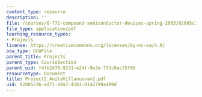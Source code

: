 ```yaml
---
content_type: resource
description: ''
file: /courses/6-772-compound-semiconductor-devices-spring-2003/82805c26ad71a9a741b10142799a499d_Project2_AnitaVillanuevav2.pdf
file_type: application/pdf
learning_resource_types:
- Projects
license: https://creativecommons.org/licenses/by-nc-sa/4.0/
ocw_type: OCWFile
parent_title: Projects
parent_type: CourseSection
parent_uid: f4fb2470-9231-e24f-9e3e-7f3c0acf5f96
resourcetype: Document
title: Project2_AnitaVillanuevav2.pdf
uid: 82805c26-ad71-a9a7-41b1-0142799a499d
---
```


